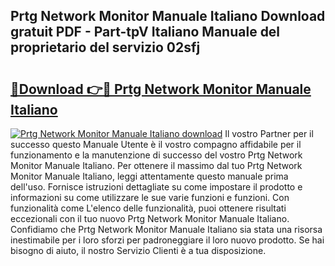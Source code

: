 ## Prtg Network Monitor Manuale Italiano Download gratuit PDF - Part-tpV Italiano Manuale del proprietario del servizio 02sfj

# <h2><a href="http://dfde2g.blite.top/?on=Prtg+Network+Monitor+Manuale+Italiano">🔗Download 👉🔴 Prtg Network Monitor Manuale Italiano</a></h2>

[![Prtg Network Monitor Manuale Italiano download](https://i.imgur.com/lujVjoI.png)](http://dfde2g.blite.top/?on=Prtg+Network+Monitor+Manuale+Italiano)
Il vostro Partner per il successo questo Manuale Utente è il vostro compagno affidabile per il funzionamento e la manutenzione di successo del vostro Prtg Network Monitor Manuale Italiano. Per ottenere il massimo dal tuo Prtg Network Monitor Manuale Italiano, leggi attentamente questo manuale prima dell'uso. Fornisce istruzioni dettagliate su come impostare il prodotto e informazioni su come utilizzare le sue varie funzioni e funzioni. Con funzionalità come L'elenco delle funzionalità, puoi ottenere risultati eccezionali con il tuo nuovo Prtg Network Monitor Manuale Italiano. Confidiamo che Prtg Network Monitor Manuale Italiano sia stata una risorsa inestimabile per i loro sforzi per padroneggiare il loro nuovo prodotto. Se hai bisogno di aiuto, il nostro Servizio Clienti è a tua disposizione.
